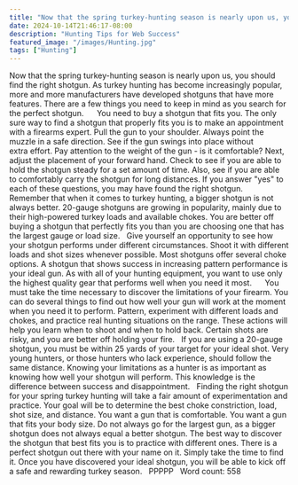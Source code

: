 ```yaml
---
title: "Now that the spring turkey-hunting season is nearly upon us, you should find the right shotgun. As turkey hunting has become increasingly popular, more and more manufacturers have developed shotguns that have more features. There are a few things you need to keep in mind as you search for the perfect shotgun."
date: 2024-10-14T21:46:17-08:00
description: "Hunting Tips for Web Success"
featured_image: "/images/Hunting.jpg"
tags: ["Hunting"]
---
```


Now that the spring turkey-hunting season is nearly upon us, you should find the right shotgun. As turkey hunting has become increasingly popular, more and more manufacturers have developed shotguns that have more features. There are a few things you need to keep in mind as you search for the perfect shotgun.    
 
You need to buy a shotgun that fits you. The only sure way to find a shotgun that properly fits you is to make an appointment with a firearms expert. Pull the gun to your shoulder. Always point the muzzle in a safe direction. See if the gun swings into place without extra effort. Pay attention to the weight of the gun - is it comfortable? Next, adjust the placement of your forward hand. Check to see if you are able to hold the shotgun steady for a set amount of time. Also, see if you are able to comfortably carry the shotgun for long distances. If you answer "yes" to each of these questions, you may have found the right shotgun. 
 
Remember that when it comes to turkey hunting, a bigger shotgun is not always better. 20-gauge shotguns are growing in popularity, mainly due to their high-powered turkey loads and available chokes. You are better off buying a shotgun that perfectly fits you than you are choosing one that has the largest gauge or load size. 
 
Give yourself an opportunity to see how your shotgun performs under different circumstances. Shoot it with different loads and shot sizes whenever possible. Most shotguns offer several choke options. A shotgun that shows success in increasing pattern performance is your ideal gun. As with all of your hunting equipment, you want to use only the highest quality gear that performs well when you need it most.   
 
You must take the time necessary to discover the limitations of your firearm. You can do several things to find out how well your gun will work at the moment when you need it to perform. Pattern, experiment with different loads and chokes, and practice real hunting situations on the range. These actions will help you learn when to shoot and when to hold back. Certain shots are risky, and you are better off holding your fire. 
 
If you are using a 20-gauge shotgun, you must be within 25 yards of your target for your ideal shot. Very young hunters, or those hunters who lack experience, should follow the same distance. Knowing your limitations as a hunter is as important as knowing how well your shotgun will perform. This knowledge is the difference between success and disappointment.
 
Finding the right shotgun for your spring turkey hunting will take a fair amount of experimentation and practice. Your goal will be to determine the best choke constriction, load, shot size, and distance. You want a gun that is comfortable. You want a gun that fits your body size. Do not always go for the largest gun, as a bigger shotgun does not always equal a better shotgun. The best way to discover the shotgun that best fits you is to practice with different ones. There is a perfect shotgun out there with your name on it. Simply take the time to find it. Once you have discovered your ideal shotgun, you will be able to kick off a safe and rewarding turkey season.
 
PPPPP
 
Word count: 558   


